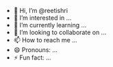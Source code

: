 - 👋 Hi, I’m @reetishri
- 👀 I’m interested in ...
- 🌱 I’m currently learning ...
- 💞️ I’m looking to collaborate on ...
- 📫 How to reach me ...
- 😄 Pronouns: ...
- ⚡ Fun fact: ...

<!---
reetishri/reetishri is a ✨ special ✨ repository because its `README.md` (this file) appears on your GitHub profile.
You can click the Preview link to take a look at your changes.
--->
